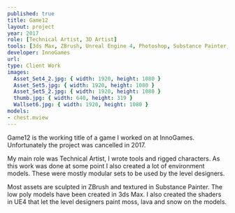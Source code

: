 ```yaml
---
published: true
title: Game12
layout: project
year: 2017
role: [Technical Artist, 3D Artist]
tools: [3ds Max, ZBrush, Unreal Engine 4, Photoshop, Substance Painter, Substance Designer]
developer: InnoGames
url:
type: Client Work
images:
  Asset_Set4_2.jpg: { width: 1920, height: 1080 }
  Asset_Set5.jpg: { width: 1920, height: 1080 }
  Asset_Set5_2.jpg: { width: 1920, height: 1080 }
  thumb.jpg: { width: 640, height: 319 }
  Wallset6.jpg: { width: 1920, height: 1080 }
models:
- chest.mview
---
```

Game12 is the working title of a game I worked on at InnoGames. Unfortunately the project was cancelled in 2017.

My main role was Technical Artist, I wrote tools and rigged characters. As this work was done at some point I also created a lot of environment models. These were mostly modular sets to be used by the level designers.

Most assets are sculpted in ZBrush and textured in Substance Painter. The low poly models have been created in 3ds Max. I also created the shaders in UE4 that let the level designers paint moss, lava and snow on the models.
